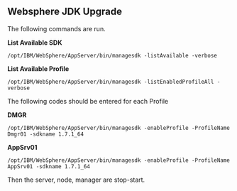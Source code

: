 ## Websphere JDK Upgrade

The following commands are run.

**List Available SDK**
```
/opt/IBM/WebSphere/AppServer/bin/managesdk -listAvailable -verbose
```
**List Available Profile**
```
/opt/IBM/WebSphere/AppServer/bin/managesdk -listEnabledProfileAll -verbose
```
The following codes should be entered for each Profile

**DMGR** 
```
/opt/IBM/WebSphere/AppServer/bin/managesdk -enableProfile -ProfileName Dmgr01 -sdkname 1.7.1_64
```
**AppSrv01**
```
/opt/IBM/WebSphere/AppServer/bin/managesdk -enableProfile -ProfileName AppSrv01 -sdkname 1.7.1_64
```
Then the server, node, manager are stop-start.
